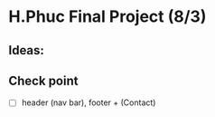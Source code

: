 
# H.Phuc Final Project (8/3)

## Ideas: 

## Check point

- [ ] header (nav bar), footer + (Contact)
